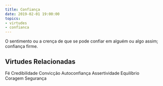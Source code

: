 ```yaml
---
title: Confiança
date: 2019-02-01 19:00:00
topics: 
- virtudes
- confianca
---
```


O sentimento ou a crença de que se pode confiar em alguém ou algo assim;
confiança firme.

## Virtudes Relacionadas
Fé
Credibilidade
Convicção
Autoconfiança
Assertividade
Equilíbrio
Coragem
Segurança

